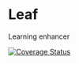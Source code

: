 # Leaf
Learning enhancer

[![Coverage Status](https://coveralls.io/repos/github/KristiyanVachev/Leaf/badge.svg?branch=master)](https://coveralls.io/github/KristiyanVachev/Leaf?branch=master)

